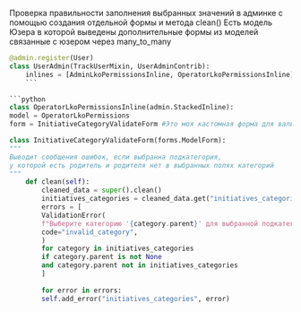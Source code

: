Проверка правильности заполнения выбранных значений в админке с помощью создания отдельной формы и метода clean()
Есть модель Юзера в которой выведены дополнительные формы из моделей связанные с юзером через many_to_many
```python
@admin.register(User)
class UserAdmin(TrackUserMixin, UserAdminContrib):
	inlines = [AdminLkoPermissionsInline, OperatorLkoPermissionsInline] # Это дополнительные поля для отображения в админке. По сути поля из связанных моделей
	```

```python
class OperatorLkoPermissionsInline(admin.StackedInline):
model = OperatorLkoPermissions
form = InitiativeCategoryValidateForm #Это моя кастомная форма для валидации
```
```python
class InitiativeCategoryValidateForm(forms.ModelForm):
"""
Выводит сообщения ошибок, если выбранна подкатегория,
у которой есть родитель и родителя нет в выбранных полях категорий
"""
	def clean(self):
		cleaned_data = super().clean()
		initiatives_categories = cleaned_data.get("initiatives_categories", [])
		errors = [
		ValidationError(
		f"Выберите категорию '{category.parent}' для выбранной подкатегории '{category}' в разделе 'Категория для инициатив'",
		code="invalid_category",
		)
		for category in initiatives_categories
		if category.parent is not None
		and category.parent not in initiatives_categories
		]
		
		for error in errors:
		self.add_error("initiatives_categories", error)
```